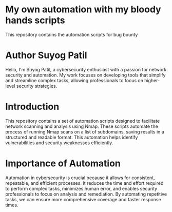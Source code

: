 # My own automation with my bloody hands scripts
This repository contains the automation scripts for bug bounty


# Author Suyog Patil

Hello, I'm Suyog Patil, a cybersecurity enthusiast with a passion for network security and automation. My work focuses on developing tools that simplify and streamline complex tasks, allowing professionals to focus on higher-level security strategies.

# Introduction
This repository contains a set of automation scripts designed to facilitate network scanning and analysis using Nmap. These scripts automate the process of running Nmap scans on a list of subdomains, saving results in a structured and readable format. This automation helps identify vulnerabilities and security weaknesses efficiently.

# Importance of Automation
Automation in cybersecurity is crucial because it allows for consistent, repeatable, and efficient processes. It reduces the time and effort required to perform complex tasks, minimizes human error, and enables security professionals to focus on analysis and remediation. By automating repetitive tasks, we can ensure more comprehensive coverage and faster response times.
